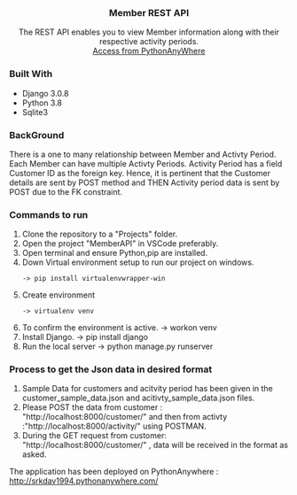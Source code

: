 
<!-- PROJECT SHIELDS -->
<!-- PROJECT LOGO -->
<br />
<p align="center">
 
  <h3 align="center">Member REST API</h3>

  <p align="center">
   The REST API enables you to view Member information along with their respective activity periods.  
    <br />
    <a href="http://srkdav1994.pythonanywhere.com/">Access from PythonAnyWhere</a>
  </p>
</p>

### Built With
   * Django 3.0.8 
   * Python 3.8  
   * Sqlite3

### BackGround  
           
 There is a one to many relationship between Member and Activty Period. 
 Each Member can have multiple Activty Periods. Activity Period has a field Customer ID as the foreign key. Hence, it is pertinent that the Customer details are sent
 by POST method and THEN Activity period data is sent by POST due to the FK constraint.

### Commands to run  
            
1) Clone the repository to a "Projects" folder.
2) Open the project "MemberAPI" in VSCode preferably.
3) Open terminal and ensure Python,pip are installed.
4) Down Virtual environment setup to run our project on windows.
     ```
   -> pip install virtualenvwrapper-win
     ```
5) Create environment
     ```
    -> virtualenv venv 
     ```
6) To confirm the environment is active.
    -> workon venv
7) Install Django.
   -> pip install django
8) Run the local server
   -> python manage.py runserver
 
### Process to get the Json data in desired format
1) Sample Data for customers and acitvity period has been given in the customer_sample_data.json and acitivty_sample_data.json files.
2) Please POST the data from customer : "http://localhost:8000/customer/" and then from activty :"http://localhost:8000/activity/" using POSTMAN.
3) During the GET request from customer: "http://localhost:8000/customer/" , data will be received in the format as asked.


The application has been deployed on PythonAnywhere :  http://srkdav1994.pythonanywhere.com/


                 
                  
